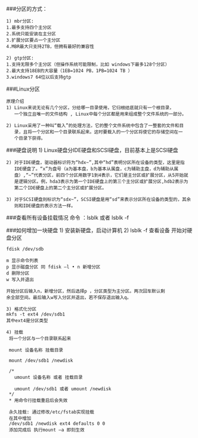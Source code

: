 ###分区的方式：

    1) mbr分区:
    1.最多支持四个主分区
    2.系统只能安装在主分区
    3.扩展分区要占一个主分区
    4.MBR最大只支持2TB，但拥有最好的兼容性
    
    2) gtp分区:
    1.支持无限多个主分区（但操作系统可能限制，比如 windows下最多128个分区）
    2.最大支持18EB的大容量（1EB=1024 PB，1PB=1024 TB ）
    3.windows7 64位以后支持gtp
    
###Linux分区

    原理介绍
    1) Linux来说无论有几个分区，分给哪一目录使用，它归根结底就只有一个根目录，
       一个独立且唯一的文件结构 , Linux中每个分区都是用来组成整个文件系统的一部分。
    
    2) Linux采用了一种叫“载入”的处理方法，它的整个文件系统中包含了一整套的文件和目
       录，且将一个分区和一个目录联系起来。这时要载入的一个分区将使它的存储空间在一
       个目录下获得。
       
###硬盘说明
    1) Linux硬盘分IDE硬盘和SCSI硬盘，目前基本上是SCSI硬盘
    
    2) 对于IDE硬盘，驱动器标识符为“hdx~”,其中“hd”表明分区所在设备的类型，这里是指
       IDE硬盘了。“x”为盘号（a为基本盘，b为基本从属盘，c为辅助主盘，d为辅助从属
       盘）,“~”代表分区，前四个分区用数字1到4表示，它们是主分区或扩展分区，从5开始就
       是逻辑分区。例，hda3表示为第一个IDE硬盘上的第三个主分区或扩展分区,hdb2表示为
       第二个IDE硬盘上的第二个主分区或扩展分区。
       
    3) 对于SCSI硬盘则标识为“sdx~”，SCSI硬盘是用“sd”来表示分区所在设备的类型的，其余
       则和IDE硬盘的表示方法一样。
       
###查看所有设备挂载情况
    命令 ：lsblk 或者 lsblk -f
    
    
###如何增加一块硬盘
    1) 安装新硬盘，启动计算机
    2) lsblk -f 查看设备 开始对硬盘分区
   
    fdisk /dev/sdb
   
    m 显示命令列表
    p 显示磁盘分区 同 fdisk –l • n 新增分区
    d 删除分区
    w 写入并退出
   
    开始分区后输入n，新增分区，然后选择p ，分区类型为主分区。两次回车默认剩
    余全部空间。最后输入w写入分区并退出，若不保存退出输入q。
    
    3) 格式化分区
    mkfs -t ext4 /dev/sdb1 
    其中ext4是分区类型
    
    4) 挂载
     将一个分区与一个目录联系起来
     
     mount 设备名称 挂载目录
     
     mount /dev/sdb1 /newdisk
     
     /*
       umount 设备名称 或者 挂载目录
     
       umount /dev/sdb1 或者 umount /newdisk
     */
     * 用命令行挂载重启后会失效
    
     永久挂载: 通过修改/etc/fstab实现挂载 
     在其中增加
     /dev/sdb1 /newdisk ext4 defaults 0 0
     添加完成后 执行mount –a 即刻生效